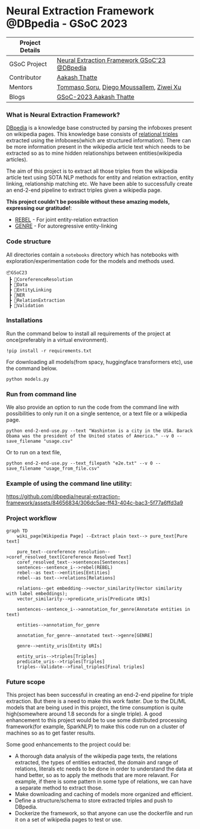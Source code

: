 # Neural Extraction Framework @DBpedia - GSoC 2023

|   Project Details     | |
|-------------|-------------|
| GSoC Project | [Neural Extraction Framework GSoC'23 @DBpedia](https://summerofcode.withgoogle.com/programs/2023/projects/cKuagkf8)        |
| Contributor | [Aakash Thatte](https://www.linkedin.com/in/aakash-thatte/) |
| Mentors | [Tommaso Soru](https://github.com/mommi84), [Diego Moussallem](https://github.com/DiegoMoussallem), [Ziwei Xu](https://github.com/zoeNantes)|
| Blogs | [GSoC-2023 Aakash Thatte](https://sky-2002.github.io/) |

### What is Neural Extraction Framework?
[DBpedia](https://www.dbpedia.org/) is a knowledge base constructed by parsing the infoboxes present on wikipedia pages. This knowledge base consists of [relational triples](https://en.wikipedia.org/wiki/Semantic_triple) extracted using the infoboxes(which are structured information). There can be more information present in the wikipedia article text which needs to be extracted so as to mine hidden relationships between entities(wikipedia articles). 

The aim of this project is to extract all those triples from the wikipedia article text using SOTA NLP methods for entity and relation extraction, entity linking, relationship matching etc. We have been able to successfully create an end-2-end pipeline to extract triples given a wikipedia page.

**This project couldn't be possible without these amazing models, expressing our gratitude!**:
- [REBEL](https://github.com/Babelscape/rebel) - For joint entity-relation extraction
- [GENRE](https://github.com/facebookresearch/GENRE) - For autoregressive entity-linking
### Code structure
All directories contain a `notebooks` directory which has notebooks with exploration/experimentation code for the models and methods used. 
```
📦GSoC23
 ┣ 📂CoreferenceResolution
 ┣ 📂Data
 ┣ 📂EntityLinking
 ┣ 📂NER
 ┣ 📂RelationExtraction
 ┣ 📂Validation
```

### Installations 
Run the command below to install all requirements of the project at once(preferably in a virtual environment).
```
!pip install -r requirements.txt
```

For downloading all models(from spacy, huggingface transformers etc), use the command below.
```
python models.py
```

### Run from command line
We also provide an option to run the code from the command line with possibilities to only run it on a single sentence, or a text file or a wikipedia page.
```
python end-2-end-use.py --text "Washinton is a city in the USA. Barack Obama was the president of the United states of America." --v 0 --save_filename "usage.csv"
```
Or to run on a text file,
```
python end-2-end-use.py --text_filepath "e2e.txt" --v 0 --save_filename "usage_from_file.csv"
```

### Example of using the command line utility:

https://github.com/dbpedia/neural-extraction-framework/assets/84656834/306dc5ae-ff43-404c-bac3-5f77a6ffd3a9


### Project workflow
```mermaid
graph TD
    wiki_page[Wikipedia Page] --Extract plain text--> pure_text[Pure text]

    pure_text--coreference resolution-->coref_resolved_text[Coreference Resolved Text]
    coref_resolved_text-->sentences[Sentences]
    sentences--sentence_i-->rebel(REBEL)
    rebel--as text-->entities[Entities]
    rebel--as text-->relations[Relations]
    
    relations--get embedding-->vector_similarity(Vector similarity with label embeddings);
    vector_similarity-->predicate_uris[Predicate URIs]

    sentences--sentence_i-->annotation_for_genre(Annotate entities in text)

    entities-->annotation_for_genre

    annotation_for_genre--annotated text-->genre[GENRE]

    genre-->entity_uris[Entity URIs]
    
    entity_uris-->triples[Triples]
    predicate_uris-->triples[Triples]
    triples--Validate-->final_triples[Final triples]
```

### Future scope
This project has been successful in creating an end-2-end pipeline for triple extraction. But there is a need to make this work faster. Due to the DL/ML models that are being used in this project, the time consumption is quite high(somewhere around 1.8 seconds for a single triple). A good enhancement to this project would be to use some distributed processing framework(for example, SparkNLP) to make this code run on a cluster of machines so as to get faster results.

Some good enhancements to the project could be:
- A thorough data analysis of the wikipedia page texts, the relations extracted, the types of entities extracted, the domain and range of relations, literals etc needs to be done in order to understand the data at hand better, so as to apply the methods that are more relavant. For example, if there is some pattern in some type of relations, we can have a separate method to extract those.
- Make downloading and caching of models more organized and efficient.
- Define a structure/schema to store extracted triples and push to DBpedia.
- Dockerize the framework, so that anyone can use the dockerfile and run it on a set of wikipedia pages to test or use.
